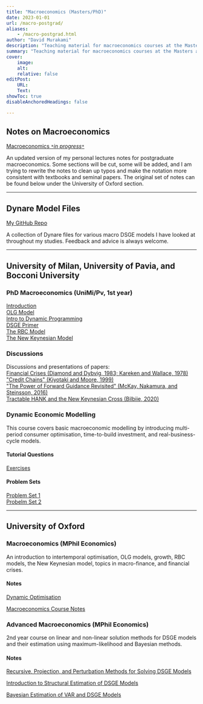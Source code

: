 ```yaml
---
title: "Macroeconomics (Masters/PhD)" 
date: 2023-01-01
url: /macro-postgrad/
aliases:
    - /macro-postgrad.html
author: "David Murakami"
description: "Teaching material for macroeconomics courses at the Masters and PhD level that I have taught or undertaken." 
summary: "Teaching material for macroeconomics courses at the Masters and PhD level that I have taught or undertaken." 
cover:
    image:
    alt:
    relative: false
editPost:
    URL:
    Text:
showToc: true
disableAnchoredHeadings: false

---
```


## Notes on Macroeconomics

[Macroeconomics `*`*in progress*`*`](https://hirothreading.github.io/teaching/masters-phd/macroeconomics/macro_notes_2.pdf)

An updated version of my personal lectures notes for postgraduate macroeconomics. Some sections will be cut, some will be added, and I am trying to rewrite the notes to clean up typos and make the notation more consistent with textbooks and seminal papers. The original set of notes can be found below under the University of Oxford section.

---

## Dynare Model Files

[My GitHub Repo](https://github.com/hirothreading/dynare_files)

A collection of Dynare files for various macro DSGE models I have looked at throughout my studies. Feedback and advice is always welcome.

---

## University of Milan, University of Pavia, and Bocconi University

### PhD Macroeconomics (UniMi/Pv, 1st year)  

[Introduction](https://hirothreading.github.io/teaching/masters-phd/macroeconomics/slides_phd1stmacro_1.pdf)  
[OLG Model](https://hirothreading.github.io/teaching/masters-phd/macroeconomics/slides_phd1stmacro_2_olg.pdf)  
[Intro to Dynamic Programming](https://hirothreading.github.io/teaching/masters-phd/macroeconomics/slides_phd1stmacro_2.1_dp.pdf)  
[DSGE Primer](https://hirothreading.github.io/teaching/masters-phd/macroeconomics/slides_phd1stmacro_3_primer.pdf)  
[The RBC Model](https://hirothreading.github.io/teaching/masters-phd/macroeconomics/slides_phd1stmacro_4_rbc.pdf)  
[The New Keynesian Model](https://hirothreading.github.io/teaching/masters-phd/macroeconomics/slides_phd1stmacro_5_nk.pdf)  


### Discussions

Discussions and presentations of papers:  
[Financial Crises (Diamond and Dybvig, 1983; Kareken and Wallace, 1978)](https://hirothreading.github.io/teaching/masters-phd/macroeconomics/dd1983_kw1978_discussion.pdf)  
["Credit Chains" (Kiyotaki and Moore, 1999)](https://hirothreading.github.io/teaching/masters-phd/macroeconomics/km1999_discussion.pdf)  
["The Power of Forward Guidance Revisited" (McKay, Nakamura, and Steinsson, 2016)](https://hirothreading.github.io/teaching/masters-phd/macroeconomics/mns2016_discussion.pdf)  
[Tractable HANK and the New Keynesian Cross (Bilbiie, 2020)](https://hirothreading.github.io/teaching/masters-phd/macroeconomics/bilbiie_thank_notes.pdf)


### Dynamic Economic Modelling

This course covers basic macroeconomic modelling by introducing multi-period consumer optimisation, time-to-build investment, and real-business-cycle models.

#### Tutorial Questions

[Exercises](/milan_dem_tutorial.pdf)  


#### Problem Sets

[Problem Set 1](/milan_dem_ps1.pdf)  
[Probelm Set 2](/milan_dem_ps2.pdf)

---

## University of Oxford

### Macroeconomics (MPhil Economics)

An introduction to intertemporal optimisation, OLG models, growth, RBC models, the New Keynesian model, topics in macro-finance, and financial crises.

#### Notes

[Dynamic Optimisation](https://hirothreading.github.io/teaching/masters-phd/macroeconomics/DP_MT1.pdf)

[Macroeconomics Course Notes](https://hirothreading.github.io/teaching/masters-phd/macroeconomics/macro_notes.pdf)  
  
<!---
#### Problem Sets

[Problem Set 1: Introduction to Neoclassical Growth Models](https://hirothreading.github.io/teaching/masters-phd/macroeconomics/macro_a1.pdf)  

[Problem Set 2: Neoclassical Growth Models Part II: The OLG and Ramsey Model](https://hirothreading.github.io/teaching/masters-phd/macroeconomics/macro_a2.pdf)  

[Problem Set 3: RBC Model Smörgåsbord and Labour Markets](https://hirothreading.github.io/teaching/masters-phd/macroeconomics/macro_a3.pdf)  

[Macroeconomics Vacation Problem Set](https://hirothreading.github.io/teaching/masters-phd/macroeconomics/vac_MT19_macro.pdf)
--->

### Advanced Macroeconomics (MPhil Economics)

2nd year course on linear and non-linear solution methods for DSGE models and their estimation using maximum-likelihood and Bayesian methods.

#### Notes

[Recursive, Projection, and Perturbation Methods for Solving DSGE Models](https://hirothreading.github.io/teaching/masters-phd/advanced_macroeconomics/advmacro_notes1.pdf)  

[Introduction to Structural Estimation of DSGE Models](https://hirothreading.github.io/teaching/masters-phd/advanced_macroeconomics/advmacro_notes2.pdf)  

[Bayesian Estimation of VAR and DSGE Models](https://hirothreading.github.io/teaching/masters-phd/advanced_macroeconomics/advmacro_notes4.pdf)